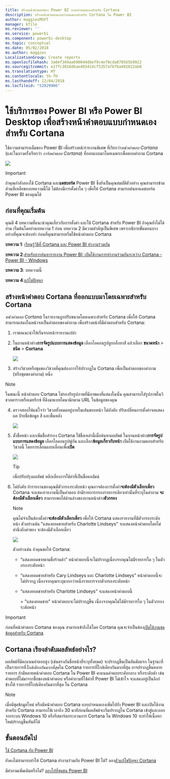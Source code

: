 ```yaml
---
title: สร้างหน้าคำตอบของ Power BI แบบกำหนดเองสำหรับ Cortana
description: สร้างหน้าคำตอบแบบกำหนดเองสำหรับ Cortana ใน Power BI
author: maggiesMSFT
manager: kfile
ms.reviewer: ''
ms.service: powerbi
ms.component: powerbi-desktop
ms.topic: conceptual
ms.date: 05/02/2018
ms.author: maggies
LocalizationGroup: Create reports
ms.openlocfilehash: 3a0ef369aa690044dbef9c4ef0cda070565b9922
ms.sourcegitcommit: e17fc3816d6ae403414cf5357afbf6a492822ab8
ms.translationtype: HT
ms.contentlocale: th-TH
ms.lasthandoff: 12/04/2018
ms.locfileid: "52829906"
---
```

# <a name="use-power-bi-service-or-power-bi-desktop-to-create-a-custom-answer-page-for-cortana"></a>ใช้บริการของ Power BI หรือ Power BI Desktop เพื่อสร้างหน้าคำตอบแบบกำหนดเองสำหรับ Cortana
ใช้ความสามารถเต็มของ Power BI เพื่อสร้างหน้ารายงานพิเศษ ที่เรียกว่า*หน้าคำตอบ Cortana* (และในบางครั้งเรียกว่า *การ์ดคำตอบ Cortana*) ที่ออกแบบมาโดยเฉพาะเพื่อตอบคำถาม Cortana

![](media/service-cortana-answer-cards/power-bi-cortana.png)

> [!IMPORTANT]
> ถ้าคุณกำลังลองใช้ Cortana และ**แดชบอร์ด** Power BI ซึ่งยังเป็นคุณสมบัติตัวอย่าง คุณสามารถข้ามส่วนที่เหลือของบทความนี้ได้ ไม่ต้องมีการตั้งค่าใด ๆ เพื่อให้ Cortana สามารถค้นหาแดชบอร์ด Power BI ของคุณได้
> 
> 

## <a name="before-you-begin"></a>ก่อนที่คุณเริ่มต้น
คุณมี 4 บทความที่แนะนำคุณเกี่ยวกับการตั้งค่า และใช้ Cortana สำหรับ Power BI ถ้าคุณยังไม่ได้อ่าน เริ่มต้นโดยอ่านบทความ 1 ก่อน บทความ 2 มีความสำคัญเป็นพิเศษ เพราะอธิบายขั้นตอนบางอย่างที่คุณจะต้องทำ ก่อนที่คุณสามารถเริ่มใช้หน้าคำตอบ Cortana

**บทความ 1**: [เรียนรู้วิธีที่ Cortana และ Power BI ทำงานร่วมกัน](service-cortana-intro.md)

**บทความ 2**:[สำหรับการค้นหารายงาน Power BI: เปิดใช้งานการทำงานร่วมกันระหว่าง Cortana - Power BI - Windows](service-cortana-enable.md)

**บทความ 3**: บทความนี้

**บทความ 4**:[แก้ไขปัญหา](service-cortana-troubleshoot.md)

## <a name="create-a-cortana-answer-page-designed-specifically-for-cortana"></a>สร้างหน้าคำตอบ Cortana ที่ออกแบบมาโดยเฉพาะสำหรับ Cortana
*หน้าคำตอบ Cortana* ในรายงานถูกปรับขนาดโดยเฉพาะสำหรับ Cortana เพื่อให้ Cortana สามารถแสดงในหน้าจอเป็นคำตอบของคำถาม เพื่อสร้างหน้าที่มีคำตอบสำหรับ Cortana:

1. เราขอแนะนำให้เริ่มจากหน้ารายงานเปล่า
2. ในบานหน้าต่าง**การจัดรูปแบบการแสดงข้อมูล** เลือกไอคอนรูปลูกกลิ้งทาสี แล้วเลือก **ขนาดหน้า** > **ชนิด** > **Cortana**
   
    ![](media/service-cortana-answer-cards/pbi-cortana-page-size-new.png)
3. สร้างวิชวลหรือชุดของวิชวลที่คุณต้องการให้ปรากฏใน Cortana เพื่อเป็นคำตอบของคำถาม (หรือชุดของคำถาม) หนึ่ง

> [!NOTE]
> ในขณะนี้ หน้าคำตอบ Cortana ไม่รองรับรูปภาพที่มีภาพคงที่แสดงในนั้น คุณสามารถใส่รูปภาพในวิชวลตารางหรือเมทริกซ์ ที่ดึงมาแบบไดนามิกตาม URL ในข้อมูลของคุณ 
> 
> 

4. ตรวจสอบให้แน่ใจว่า วิชวลทั้งหมดอยู่ภายในเส้นขอบหน้า ไม่บังคับ ปรับเปลี่ยนการตั้งค่าจอแสดงผล ป้ายชื่อข้อมูล สี และพื้นหลัง  
   
    ![](media/service-cortana-answer-cards/pbi_cortana_modify-new.png)
5. ตั้งชื่อหน้า และเพิ่มชื่อสำรอง Cortana ใช้ชื่อเหล่านี้เมื่อค้นหาผลลัพธ์ ในบานหน้าต่าง**การจัดรูปแบบการแสดงข้อมูล** เลือกไอคอนรูปพู่กัน และเลือก**ข้อมูลเกี่ยวกับหน้า** เปิดใช้งานถามตอบสำหรับวิชวลนี้ โดยการเลื่อนแถบเลื่อนเพื่อ**เปิด**
   
    ![](media/service-cortana-answer-cards/pbi_cortana_names-newer.png)
   
   > [!TIP]
   > เพื่อปรับปรุงผลลัพธ์ หลีกเลี่ยงการใช้คำที่เป็นชื่อคอลัมน์
   > 
   > 
6. ไม่บังคับ ถ้ารายงานของคุณมีตัวกรองระดับหน้า คุณอาจต้องการตั้งค่า**จะต้องมีตัวเลือกเดี่ยว** Cortana จะแสดงรายงานนี้เป็นคำตอบ ถ้ามีรายการกรองรายการเดียวเท่านั้นที่ระบุในคำถาม **จะต้องมีตัวเลือกเดี่ยว** สามารถพบได้ด้านล่างของบานหน้าต่าง**ตัวกรอง**
   
   > [!NOTE]
   > คุณไม่จำเป็นต้องตั้งค่า**จะต้องมีตัวเลือกเดี่ยว** เพื่อให้ Cortana แสดงรายงานที่มีตัวกรองระดับหน้า ตัวอย่างเช่น "แสดงยอดขายสำหรับ Charlotte Lindseys" จะแสดงหน้าคำตอบโดยไม่คำนึงถึงค่าของ จะต้องมีตัวเลือกเดี่ยว
   > 
   > 
   
     ![](media/service-cortana-answer-cards/pbi-cortana-single-selection-new.png)
   
      ตัวอย่างเช่น ถ้าคุณขอให้ Cortana:
   
   * “แสดงยอดขายตามชื่อร้านค้า” หน้าคำตอบนี้จะไม่ปรากฏเนื่องจากคุณไม่มีรายการใด ๆ ในตัวกรองระดับหน้า
   * “แสดงยอดขายสำหรับ Cary Lindseys และ Charlotte Lindseys” หน้าคำตอบนี้จะไม่ปรากฏ เนื่องจากคุณระบุมากกว่าหนึ่งรายการจากตัวกรองระดับหน้า
   * “แสดงยอดขายสำหรับ Charlotte Lindseys” จะแสดงหน้าคำตอบนี้
     
     = "แสดงยอดขาย" หน้าคำตอบจะไม่ปรากฏขึ้น เนื่องจากคุณไม่ได้มีรายการใด ๆ ในตัวกรองระดับหน้า

> [!IMPORTANT]
> ก่อนที่หน้าคำตอบ Cortana ของคุณ สามารถเข้าถึงได้โดย Cortana คุณจะจำเป็นต้อง[เปิดใช้งานชุดข้อมูลสำหรับ Cortana](service-cortana-enable.md)
> 
> 

## <a name="how-does-cortana-order-the-results"></a>Cortana เรียงลำดับผลลัพธ์อย่างไร?
ผลลัพธ์ที่มีคะแนนคำตอบสูง (เช่นตรงกันชื่อหน้าที่ระบุทั้งหมด) จะปรากฏขึ้นเป็นอันดับแรก ในฐานะที่เป็นรายการที่*ใกล้เคียงกันมากที่สุด*ใน Cortana รายการที่ใกล้เคียงกันมากที่สุด อาจปรากฏขึ้นหลายรายการ ถ้ามีหลายหน้าคำตอบ Cortana ใน Power BI คะแนนคำตอบระดับกลาง หรือระดับต่ำ เช่นคำตอบที่ไม่มาจากชื่อของหน้าคำตอบ หรือคำถามที่ใช้คำที่ Power BI ไม่เข้าใจ จะแสดงอยู่เป็นลิงก์ข้างใต้ รายการที่ใกล้เคียงกันมากที่สุด ใน Cortana

> [!NOTE]
> เมื่อมีชุดข้อมูลใหม่ หรือมีหน้าคำตอบ Cortana แบบกำหนดเองเพิ่มไปยัง Power BI และเปิดใช้งานสำหรับ Cortana สามารถใช้เวลาถึง 30 นาทีก่อนที่ผลลัพธ์จะเริ่มปรากฏใน Cortana เข้าสู่และออกจากระบบ Windows 10 หรือรีสตาร์ตกระบวนการ Cortana ใน Windows 10 จะทำให้เนื้อหาใหม่ปรากฏขึ้นทันทีได้
> 
> 

## <a name="next-steps"></a>ขั้นตอนถัดไป
[ใช้ Cortana กับ Power BI](service-cortana-intro.md)

ยังคงไม่สามารถทำให้ Cortana ทำงานร่วมกับ Power BI ได้?  ลอง[ตัวแก้ไขปัญหา Cortana](service-cortana-troubleshoot.md)

มีคำถามเพิ่มเติมหรือไม่? [ลองไปที่ชุมชน Power BI](http://community.powerbi.com/)

